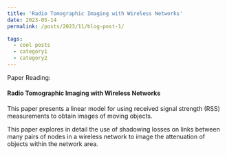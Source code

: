 ```yaml
---
title: 'Radio Tomographic Imaging with Wireless Networks'
date: 2023-05-14
permalink: /posts/2023/11/blog-post-1/

tags:
  - cool posts
  - category1
  - category2
---
```


Paper Reading:


#### Radio Tomographic Imaging with Wireless Networks
This paper presents a linear model for using received signal strength (RSS) measurements to obtain images of moving objects.

This paper explores in detail the use of shadowing losses on links between many pairs of nodes in a wireless network to image the attenuation of objects within the network area.

